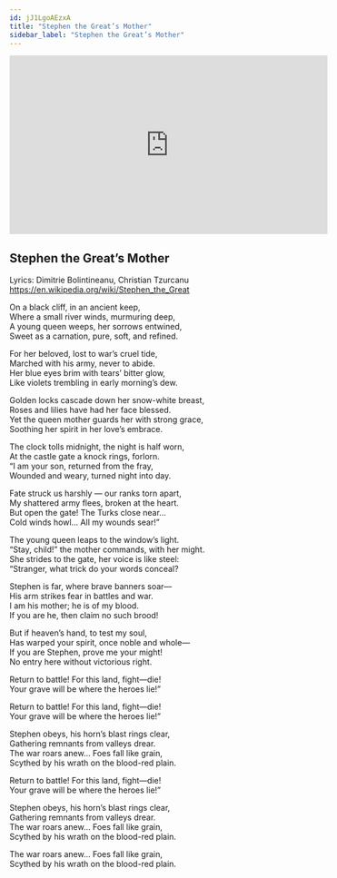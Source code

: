 ```yaml
---
id: jJ1LgoAEzxA
title: "Stephen the Great’s Mother"
sidebar_label: "Stephen the Great’s Mother"
---
```


<div class="video-float-container">
  <iframe
    width="560"
    height="315"
    src="https://www.youtube.com/embed/jJ1LgoAEzxA"
    title="YouTube video player"
    frameborder="0"
    allow="accelerometer; autoplay; clipboard-write; encrypted-media; gyroscope; picture-in-picture; web-share"
    referrerpolicy="strict-origin-when-cross-origin"
    allowfullscreen
  ></iframe>
</div>

## Stephen the Great’s Mother

Lyrics: Dimitrie Bolintineanu, Christian Tzurcanu  
https://en.wikipedia.org/wiki/Stephen_the_Great

On a black cliff, in an ancient keep,  
Where a small river winds, murmuring deep,  
A young queen weeps, her sorrows entwined,  
Sweet as a carnation, pure, soft, and refined.

For her beloved, lost to war’s cruel tide,  
Marched with his army, never to abide.  
Her blue eyes brim with tears’ bitter glow,  
Like violets trembling in early morning’s dew.

Golden locks cascade down her snow-white breast,  
Roses and lilies have had her face blessed.  
Yet the queen mother guards her with strong grace,  
Soothing her spirit in her love’s embrace.

The clock tolls midnight, the night is half worn,  
At the castle gate a knock rings, forlorn.  
“I am your son, returned from the fray,  
Wounded and weary, turned night into day.

Fate struck us harshly — our ranks torn apart,  
My shattered army flees, broken at the heart.  
But open the gate! The Turks close near…  
Cold winds howl… All my wounds sear!”

The young queen leaps to the window’s light.  
“Stay, child!” the mother commands, with her might.  
She strides to the gate, her voice is like steel:  
“Stranger, what trick do your words conceal?

Stephen is far, where brave banners soar—  
His arm strikes fear in battles and war.  
I am his mother; he is of my blood.  
If you are he, then claim no such brood!

But if heaven’s hand, to test my soul,  
Has warped your spirit, once noble and whole—  
If you are Stephen, prove me your might!  
No entry here without victorious right.

Return to battle! For this land, fight—die!  
Your grave will be where the heroes lie!”

Return to battle! For this land, fight—die!  
Your grave will be where the heroes lie!”

Stephen obeys, his horn’s blast rings clear,  
Gathering remnants from valleys drear.  
The war roars anew… Foes fall like grain,  
Scythed by his wrath on the blood-red plain.

Return to battle! For this land, fight—die!  
Your grave will be where the heroes lie!”

Stephen obeys, his horn’s blast rings clear,  
Gathering remnants from valleys drear.  
The war roars anew… Foes fall like grain,  
Scythed by his wrath on the blood-red plain.

The war roars anew… Foes fall like grain,  
Scythed by his wrath on the blood-red plain.
